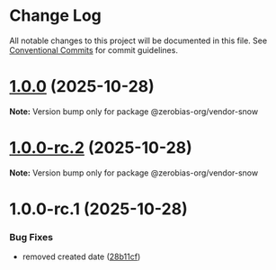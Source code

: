 # Change Log

All notable changes to this project will be documented in this file.
See [Conventional Commits](https://conventionalcommits.org) for commit guidelines.

# [1.0.0](https://github.com/zerobias-org/vendor/compare/@zerobias-org/vendor-snow@1.0.0-rc.2...@zerobias-org/vendor-snow@1.0.0) (2025-10-28)

**Note:** Version bump only for package @zerobias-org/vendor-snow





# [1.0.0-rc.2](https://github.com/zerobias-org/vendor/compare/@zerobias-org/vendor-snow@1.0.0-rc.1...@zerobias-org/vendor-snow@1.0.0-rc.2) (2025-10-28)

**Note:** Version bump only for package @zerobias-org/vendor-snow





# 1.0.0-rc.1 (2025-10-28)


### Bug Fixes

* removed created date ([28b11cf](https://github.com/zerobias-org/vendor/commit/28b11cf2563e9cdadd4b1dc83edd60d2fcd01df0))

